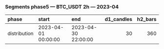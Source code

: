 ### Segments phase5 — BTC_USDT 2h — 2023-04

| phase        | start               | end                 |   d1_candles |   h2_bars |
|:-------------|:--------------------|:--------------------|-------------:|----------:|
| distribution | 2023-04-01 00:00:00 | 2023-04-30 22:00:00 |           30 |       360 |